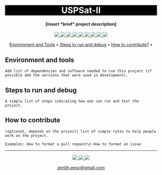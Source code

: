 <h1 align="center" style="color:white; background-color:black">USPSat-II</h1>
<h4 align="center">[insert *brief* project description]</h4>

<p align="center">
	<a href="http://zenith.eesc.usp.br/">
    <img src="https://img.shields.io/badge/Zenith-Embarcados-black?style=for-the-badge"/>
    </a>
    <a href="https://eesc.usp.br/">
    <img src="https://img.shields.io/badge/Linked%20to-EESC--USP-black?style=for-the-badge"/>
    </a>
    <a href="https://github.com/zenitheesc/USPSat-II/blob/main/LICENSE">
    <img src="https://img.shields.io/github/license/zenitheesc/USPSat-II?style=for-the-badge"/>
    </a>
    <a href="https://github.com/zenitheesc/USPSat-II/issues">
    <img src="https://img.shields.io/github/issues/zenitheesc/USPSat-II?style=for-the-badge"/>
    </a>
    <a href="https://github.com/zenitheesc/USPSat-II/commits/main">
    <img src="https://img.shields.io/github/commit-activity/m/zenitheesc/USPSat-II?style=for-the-badge">
    </a>
    <a href="https://github.com/zenitheesc/USPSat-II/graphs/contributors">
    <img src="https://img.shields.io/github/contributors/zenitheesc/USPSat-II?style=for-the-badge"/>
    </a>
    <a href="https://github.com/zenitheesc/USPSat-II/commits/main">
    <img src="https://img.shields.io/github/last-commit/zenitheesc/USPSat-II?style=for-the-badge"/>
    </a>
    <a href="https://github.com/zenitheesc/USPSat-II/issues">
    <img src="https://img.shields.io/github/issues-raw/zenitheesc/USPSat-II?style=for-the-badge" />
    </a>
    <a href="https://github.com/zenitheesc/USPSat-II/pulls">
    <img src = "https://img.shields.io/github/issues-pr-raw/zenitheesc/USPSat-II?style=for-the-badge">
    </a>
</p>

<p align="center">
    <a href="#environment-and-tools">Environment and Tools</a> •
    <a href="#steps-to-run-and-debug">Steps to run and debug</a> •
    <a href="#how-to-contribute">How to contribute?</a> •
</p>

## Environment and tools

`Add list of dependencies and software needed to run this project (if possible add the versions that were used in development).`

## Steps to run and debug

`A simple list of steps indicating how one can run and test the project.`

## How to contribute

`(optional, depends on the project) list of simple rules to help people work on the project.`

`Examples: How to format a pull request\n How to format an issue`

---

<p align="center">
    <a href="http://zenith.eesc.usp.br">
    <img src="https://img.shields.io/badge/Check%20out-Zenith's Oficial Website-black?style=for-the-badge" />
    </a> 
    <a href="https://www.facebook.com/zenitheesc">
    <img src="https://img.shields.io/badge/Like%20us%20on-facebook-blue?style=for-the-badge"/>
    </a> 
    <a href="https://www.instagram.com/zenith_eesc/">
    <img src="https://img.shields.io/badge/Follow%20us%20on-Instagram-red?style=for-the-badge"/>
    </a>

</p>
<p align = "center">
<a href="zenith.eesc@gmail.com">zenith.eesc@gmail.com</a>
</p>
